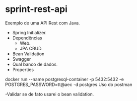 # sprint-rest-api
Exemplo de uma API Rest com Java.



- Spring Initializer.
- Dependências
	- Web.
	- JPA CRUD.
- Bean Validation
- Swagger
- Qual banco de dados.
- Properties

docker run --name postgresql-container -p 5432:5432 -e POSTGRES_PASSWORD=tt@aec -d postgres
Uso do postman

-Validar se de fato usarei o bean validation.
